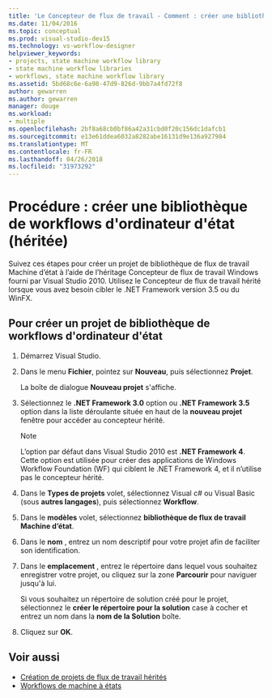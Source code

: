 ```yaml
---
title: 'Le Concepteur de flux de travail - Comment : créer une bibliothèque de workflows d’ordinateur d’état (héritée)'
ms.date: 11/04/2016
ms.topic: conceptual
ms.prod: visual-studio-dev15
ms.technology: vs-workflow-designer
helpviewer_keywords:
- projects, state machine workflow library
- state machine workflow libraries
- workflows, state machine workflow library
ms.assetid: 5bd68c6e-6a98-47d9-826d-9bb7a4fd72f8
author: gewarren
ms.author: gewarren
manager: douge
ms.workload:
- multiple
ms.openlocfilehash: 2bf8a68cb0bf86a42a31cbd0f20c156dc1dafcb1
ms.sourcegitcommit: e13e61ddea6032a8282abe16131d9e136a927984
ms.translationtype: MT
ms.contentlocale: fr-FR
ms.lasthandoff: 04/26/2018
ms.locfileid: "31973292"
---
```

# <a name="how-to-create-a-state-machine-workflow-library-legacy"></a>Procédure : créer une bibliothèque de workflows d'ordinateur d'état (héritée)

Suivez ces étapes pour créer un projet de bibliothèque de flux de travail Machine d’état à l’aide de l’héritage Concepteur de flux de travail Windows fourni par Visual Studio 2010. Utilisez le Concepteur de flux de travail hérité lorsque vous avez besoin cibler le .NET Framework version 3.5 ou du WinFX.

## <a name="to-create-a-state-machine-workflow-library-project"></a>Pour créer un projet de bibliothèque de workflows d'ordinateur d'état

1.  Démarrez Visual Studio.

2.  Dans le menu **Fichier**, pointez sur **Nouveau**, puis sélectionnez **Projet**.

     La boîte de dialogue **Nouveau projet** s'affiche.

3.  Sélectionnez le **.NET Framework 3.0** option ou **.NET Framework 3.5** option dans la liste déroulante située en haut de la **nouveau projet** fenêtre pour accéder au concepteur hérité.

    > [!NOTE]
    > L’option par défaut dans Visual Studio 2010 est **.NET Framework 4**. Cette option est utilisée pour créer des applications de Windows Workflow Foundation (WF) qui ciblent le .NET Framework 4, et il n’utilise pas le concepteur hérité.

4.  Dans le **Types de projets** volet, sélectionnez Visual c# ou Visual Basic (sous **autres langages**), puis sélectionnez **Workflow**.

5.  Dans le **modèles** volet, sélectionnez **bibliothèque de flux de travail Machine d’état**.

6.  Dans le **nom** , entrez un nom descriptif pour votre projet afin de faciliter son identification.

7.  Dans le **emplacement** , entrez le répertoire dans lequel vous souhaitez enregistrer votre projet, ou cliquez sur la zone **Parcourir** pour naviguer jusqu'à lui.

     Si vous souhaitez un répertoire de solution créé pour le projet, sélectionnez le **créer le répertoire pour la solution** case à cocher et entrez un nom dans la **nom de la Solution** boîte.

8.  Cliquez sur **OK**.

## <a name="see-also"></a>Voir aussi

- [Création de projets de flux de travail hérités](../workflow-designer/creating-legacy-workflow-projects.md)
- [Workflows de machine à états](/dotnet/framework/windows-workflow-foundation/state-machine-workflows)